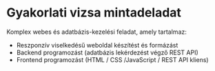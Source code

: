 # Gyakorlati vizsa mintadeladat

Komplex webes és adatbázis-kezelési feladat, amely tartalmaz:

- Reszponzív viselkedésű weboldal készítést és formázást
- Backend programozást (adatbázis lekérdezést végző REST API)
- Frontend programozást (HTML / CSS /JavaScript / REST API kliens)